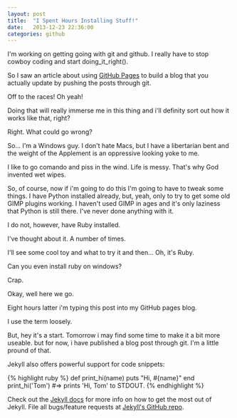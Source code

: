 ```yaml
---
layout: post
title:  "I Spent Hours Installing Stuff!"
date:   2013-12-23 22:36:00
categories: github
---
```


I'm working on getting going with git and github. I really have to stop cowboy coding and start doing_it_right().

So I saw an article about using [GitHub Pages][github-pages] to build a blog that you actually update by pushing the posts through git.

Off to the races! Oh yeah!

Doing that will really immerse me in this thing and i'll definity sort out how it works like that, right?

Right. What could go wrong?

So... I'm a Windows guy. I don't hate Macs, but I have a libertarian bent and the weight of the Applement is an oppressive looking yoke to me. 

I like to go comando and piss in the wind. Life is messy. That's why God invented wet wipes.

So, of course, now if i'm going to do this I'm going to have to tweak some things. I have Python installed already, but, yeah, only to try to get 
some old GIMP plugins working. I haven't used GIMP in ages and it's only laziness that Python is still there. I've never done anything with it.
 
I do not, however, have Ruby installed.

I've thought about it. A number of times.

I'll see some cool toy and what to try it and then... Oh, it's Ruby.

Can you even install ruby on windows?

Crap.

Okay, well here we go.

Eight hours latter i'm typing this post into my GitHub pages blog.

I use the term loosely.

But, hey it's a start. Tomorrow i may find some time to make it a bit more useable. but for now, i have published a blog post through git. I'm a little pround of that.



Jekyll also offers powerful support for code snippets:

{% highlight ruby %}
def print_hi(name)
  puts "Hi, #{name}"
end
print_hi('Tom')
#=> prints 'Hi, Tom' to STDOUT.
{% endhighlight %}

Check out the [Jekyll docs][jekyll] for more info on how to get the most out of Jekyll. File all bugs/feature requests at [Jekyll's GitHub repo][jekyll-gh].

[github-pages]: http://pages.github.com/
[jekyll-gh]: https://github.com/mojombo/jekyll
[jekyll]:    http://jekyllrb.com

